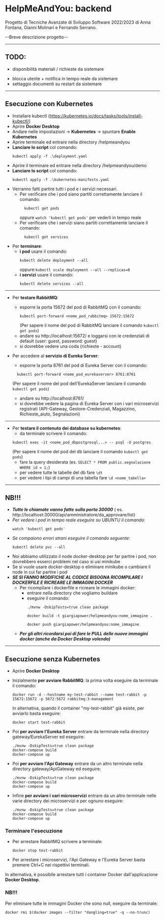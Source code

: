 # HelpMeAndYou: backend

Progetto di Tecniche Avanzate di Sviluppo Software 2022/2023 di
Anna Fontana, Gianni Molinari e Fernando Serrano.

--Breve descrizione progetto--

---

## TODO:

- disponibilità materiali / richieste da sistemare
+ blocca utente + notifica in tempo reale da sistemare
+ settaggio documenti su restart da sistemare

---

## Esecuzione con Kubernetes

- Installare kubectl (https://kubernetes.io/docs/tasks/tools/install-kubectl/)
- Aprire **Docker Desktop**
- Andare nelle impostazioni -> **Kubernetes** -> spuntare **Enable Kubernetes**
- Aprire terminale ed entrare nella directory /helpmeandyou
- **Lanciare lo script** col comando:
  ```
  kubectl apply -f .\deployment.yaml
  ```
- Aprire il terminare ed entrare nella directory /helpmeandyou/demo
- **Lanciare lo script** col comando:
  ```
  kubectl apply -f .\kubernetes-manifests.yaml
  ```
- Verranno fatti partire tutti i pod e i servizi necessari.
	- Per verificare che i pod siano partiti correttamente lanciare il comando:
	  ```
		kubectl get pods
	  ```
	  oppure ```watch 'kubectl get pods'``` per vederli in tempo reale
	- Per verificare che i servizi siano partiti correttamente lanciare il comando:
	  ```
		kubectl get services
	  ```
- Per **terminare**:
	- **i pod** usare il comando:
	  ```
	  kubectl delete deployment --all
	  ```
	  oppure:```kubectl scale deployment --all --replicas=0```
	- **i servizi** usare il comando:
	  ```
	  kubectl delete services --all
	  ```

---

- Per **testare RabbitMQ**:
	- esporre la porta 15672 del pod di RabbitMQ con il comando:
	  ```
	  kubectl port-forward <nome_pod_rabbitmq> 15672:15672
	  ```
	  (Per sapere il nome del pod di RabbitMQ lanciare il comando ```kubectl get pods```)
	- andare su http://localhost:15672/ e loggarsi con le credenziali di default (user: guest, password: guest)
	- si dovrebbe vedere una coda (richieste - account)


- Per accedere al **servizio di Eureka Server**:
	- esporre la porta 8761 del pod di Eureka Server con il comando:
  ```
    kubectl port-forward <nome_pod_eurekaserver> 8761:8761
    ```
  (Per sapere il nome del pod dell'EurekaServer lanciare il comando ```kubectl get pods```)
	- andare su http://localhost:8761/
	- si dovrebbe vedere la pagina di Eureka Server con i vari microservizi registrati (API-Gateway,
	  Gestore-Credenziali, Magazzino, Richieste_aiuto, Segnalazioni)

---

- Per **testare il contenuto dei database su kubernetes**:
	- da terminale scrivere il comando:
  ```
  kubectl exec -it <nome_pod_dbpostgresql...> -- psql -U postgres
  ```
  (Per sapere il nome del pod del db lanciare il comando ```kubectl get pods```)
	- fare la query desiderata (es. ```SELECT * FROM public.segnalazione WHERE id = 1;```)
	- per vedere tutte le tabelle del db fare ```\dt```
	- per vedere i tipi di campi di una tabella fare ```\d <nome_tabella>```

---

## NB!!!

- ***Tutte le chiamate vanno fatte sulla porta 30000*** (
  es. http://localhost:30000/api/amministratore/da_approvare/list)
- *Per vedere i pod in tempo reale eseguire su UBUNTU il comando:*
  ```
  watch 'kubectl get pods'
  ```
- *Se compaiono errori strani eseguire il comando seguente:*
  ```
  kubectl delete pvc --all
  ```
- Noi abbiamo utilizzato il node docker-desktop per far partire i pod, non dovrebbero esserci problemi nel caso si usi
  minikube
- Se si vuole usare docker-desktop o eliminare minikube o cambiare il node in cui far partire i pod
- ***SE SI FANNO MODIFICHE AL CODICE BISOGNA RICOMPILARE I DOCKERFILE E RICREARE LE IMMAGINI DOCKER***
	- Per ricompilare i dockerfile e ricreare le immagini docker:
		- entrare nella directory che vogliamo buildare
        - eseguire il comando:
          ```
          ./mvnw -DskipTests=true clean package
          
          docker build -t giargiapower/helpmeandyou:nome_immagine .
          
          docker push giargiapower/helpmeandyou:nome_immagine
		  ```
    - ***Per gli altri ricordarsi poi di fare le PULL delle nuove immagini docker (anche da Docker Desktop volendo)***

---

## Esecuzione senza Kubernetes

- Aprire **Docker Desktop**
- Inizialmente **per avviare RabbitMQ**: la prima volta eseguire da terminale il comando:
  ```
  docker run -d --hostname my-test-rabbit --name test-rabbit -p 15672:15672 -p 5672:5672 rabbitmq:3-management
  ```
  In alternativa, quando il container "my-test-rabbit" già esiste, per avviarlo basta eseguire:
  ```
  docker start test-rabbit
  ```

- Poi **per avviare l'Eureka Server** entrare da terminale nella directory gateway/EurekaServer ed eseguire:
  ```
  ./mvnw -DskipTests=true clean package
  docker-compose build
  docker-compose up
  ```

- Poi **per avviare l'Api Gateway** entrare da un altro terminale nella directory gateway/ApiGateway ed eseguire:
  ```
  ./mvnw -DskipTests=true clean package
  docker-compose build
  docker-compose up
  ```

- Infine **per avviare i vari microservizi** entrare da un altro terminale nelle varie directory dei microservizi e per
  ognuno eseguire:
  ```
  ./mvnw -DskipTests=true clean package
  docker-compose build
  docker-compose up
  ```

### Terminare l'esecuzione

- Per arrestare RabbitMQ scrivere a terminale:
  ```
  docker stop test-rabbit
  ```
- Per arrestare i microservizi, l'Api Gateway e l'Eureka Server basta premere Ctrl+C nei rispettivi terminali.

In alternativa, è possibile arrestare tutti i container Docker dall'applicazione **Docker Desktop**.

### **NB!!!**

Per eliminare tutte le immagini Docker che sono null, eseguire da terminale:

```
docker rmi $(docker images --filter "dangling=true" -q --no-trunc)
```
